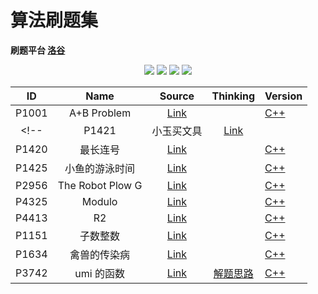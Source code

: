 # 算法刷题集

**刷题平台 [洛谷](https://www.luogu.com.cn)**

<p align="center">
<img src="https://img.shields.io/badge/language-C++-green?style=for-the-badge">
<img src="https://img.shields.io/badge/language-golang-6BACF9?style=for-the-badge">
<img src="https://img.shields.io/badge/language-java-yellow?style=for-the-badge">
<img src="https://img.shields.io/badge/language-python-blue?style=for-the-badge">
</p>

|  ID   |       Name       |                     Source                     |                                     Thinking                                     | Version                                                                      |
| :---: | :--------------: | :--------------------------------------------: | :------------------------------------------------------------------------------: | ---------------------------------------------------------------------------- |
| P1001 |   A+B Problem    | [Link](https://www.luogu.com.cn/problem/P1001) |                                                                                  | [C++](/blob/main/P1001-cpp/main.cpp) |
<!-- | P1421 |    小玉买文具    | [Link](https://www.luogu.com.cn/problem/P1421) |                                                                                  | [C++](https://github.com/ZhengKe996/Algorithms/blob/main/P1421-cpp/main.cpp) |
| P1420 |     最长连号     | [Link](https://www.luogu.com.cn/problem/P1420) |                                                                                  | [C++](https://github.com/ZhengKe996/Algorithms/blob/main/P1420-cpp/main.cpp) |
| P1425 |  小鱼的游泳时间  | [Link](https://www.luogu.com.cn/problem/P1425) |                                                                                  | [C++](https://github.com/ZhengKe996/Algorithms/blob/main/P1425-cpp/main.cpp) |
| P2956 | The Robot Plow G | [Link](https://www.luogu.com.cn/problem/P2956) |                                                                                  | [C++](https://github.com/ZhengKe996/Algorithms/blob/main/P2956-cpp/main.cpp) |
| P4325 |      Modulo      | [Link](https://www.luogu.com.cn/problem/P4325) |                                                                                  | [C++](https://github.com/ZhengKe996/Algorithms/blob/main/P4325-cpp/main.cpp) |
| P4413 |        R2        | [Link](https://www.luogu.com.cn/problem/P4413) |                                                                                  | [C++](https://github.com/ZhengKe996/Algorithms/blob/main/P4413-cpp/main.cpp) |
| P1151 |     子数整数     | [Link](https://www.luogu.com.cn/problem/P1151) |                                                                                  | [C++](https://github.com/ZhengKe996/Algorithms/blob/main/P1151-cpp/main.cpp) |
| P1634 |   禽兽的传染病   | [Link](https://www.luogu.com.cn/problem/P1634) |                                                                                  | [C++](https://github.com/ZhengKe996/Algorithms/blob/main/P1634-cpp/main.cpp) |
| P3742 |    umi 的函数    | [Link](https://www.luogu.com.cn/problem/P3742) | [解题思路](https://github.com/ZhengKe996/Algorithms/blob/main/P3742-cpp/IDEA.md) | [C++](https://github.com/ZhengKe996/Algorithms/blob/main/P3742-cpp/main.cpp) | -->
